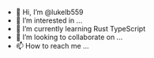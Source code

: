 - 👋 Hi, I’m @lukelb559
- 👀 I’m interested in ...
- 🌱 I’m currently learning Rust TypeScript
- 💞️ I’m looking to collaborate on ...
- 📫 How to reach me ...

<!---
lukelb559/lukelb559 is a ✨ special ✨ repository because its `README.md` (this file) appears on your GitHub profile.
You can click the Preview link to take a look at your changes.
--->
